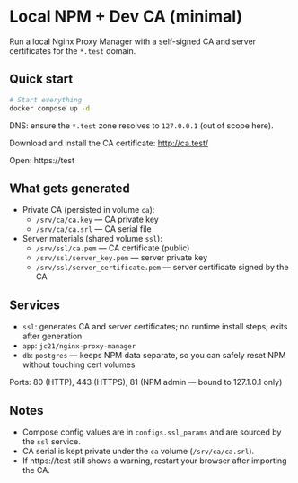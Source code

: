 # Local NPM + Dev CA (minimal)

Run a local Nginx Proxy Manager with a self-signed CA and server certificates for the `*.test` domain.

## Quick start

```bash
# Start everything
docker compose up -d
```

DNS: ensure the `*.test` zone resolves to `127.0.0.1` (out of scope here).

Download and install the CA certificate: http://ca.test/

Open: https://test

## What gets generated

- Private CA (persisted in volume `ca`):
  - `/srv/ca/ca.key` — CA private key
  - `/srv/ca/ca.srl` — CA serial file
- Server materials (shared volume `ssl`):
  - `/srv/ssl/ca.pem` — CA certificate (public)
  - `/srv/ssl/server_key.pem` — server private key
  - `/srv/ssl/server_certificate.pem` — server certificate signed by the CA

## Services

- `ssl`: generates CA and server certificates; no runtime install steps; exits after generation
- `app`: `jc21/nginx-proxy-manager`
- `db`: `postgres` — keeps NPM data separate, so you can safely reset NPM without touching cert volumes

Ports: 80 (HTTP), 443 (HTTPS), 81 (NPM admin — bound to 127.1.0.1 only)

## Notes

- Compose config values are in `configs.ssl_params` and are sourced by the `ssl` service.
- CA serial is kept private under the `ca` volume (`/srv/ca/ca.srl`).
- If https://test still shows a warning, restart your browser after importing the CA.
